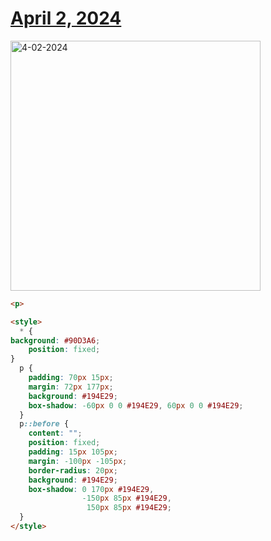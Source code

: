 # [April 2, 2024](https://cssbattle.dev/play/Eql7SI0qY2o1EnTSZpSe)

<img src="https://firebasestorage.googleapis.com/v0/b/cssbattleapp.appspot.com/o/user%2Fummd3POvEDfFyeFvVdOMG3OOrwE2%2Ftargets%2Ftarget_6X3Ll6x@2x.png?alt=media" width="400" alt="4-02-2024" />

```html
<p>

<style>
  * {
background: #90D3A6;
    position: fixed;
}
  p {
    padding: 70px 15px;
    margin: 72px 177px;
    background: #194E29;
    box-shadow: -60px 0 0 #194E29, 60px 0 0 #194E29;
  }
  p::before {
    content: "";
    position: fixed;
    padding: 15px 105px;
    margin: -100px -105px;
    border-radius: 20px;
    background: #194E29;
    box-shadow: 0 170px #194E29,
                -150px 85px #194E29,
                 150px 85px #194E29;
  }
</style>
```
